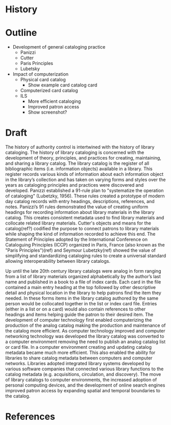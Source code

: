 # History

# Outline

- Development of general cataloging practice
    - Panizzi
    - Cutter
    - Paris Principles
    - Lubetsky
- Impact of computerization
    - Physical card catalog
        - Show example card catalog card
    - Computerized card catalog
    - ILS
        - More efficient cataloging
        - Improved patron access
        - Show screenshot?

# Draft

The history of authority control is intertwined with the history of library cataloging. The history of library cataloging is concerned with the development of theory, principles, and practices for creating, maintaining, and sharing a library catalog. The library catalog is the register of all bibliographic items (i.e. information objects) available in a library. This register records various kinds of information about each information object in the library’s collection and has taken on varying forms and styles over the years as cataloging principles and practices were discovered and developed. Panizzi established a 91-rule plan to "systematize the operation of cataloging" (Lubetzky, 1956). These rules created a prototype of modern day catalog records with entry headings, descriptions, references, and notes. Panizzi’s 91 rules demonstrated the value of creating uniform headings for recording information about library materials in the library catalog. This creates consistent metadata used to find library materials and collocate related library materials. Cutter's objects and means for the catalog(ref?) codified the purpose to connect patrons to library materials while shaping the kind of information recorded to achieve this end. The Statement of Principles adopted by the International Conference on Cataloguing Principles (ICCP) organized in Paris, France (also known as the "Paris Principles")(ref) and Seymour Lubetzky(ref) showed the value of simplifying and standardizing cataloging rules to create a universal standard allowing interoperability between library catalogs.

Up until the late 20th century library catalogs were analog in form ranging from a list of library materials organized alphabetically by the author’s last name and published in a book to a file of index cards. Each card in the file contained a main entry heading at the top followed by other descriptive detail and physical location in the library to help patrons find the item they needed. In these forms items in the library catalog authored by the same person would be collocated together in the list or index card file. Entries (either in a list or on a card) would also contain references to other headings and items helping guide the patron to their desired item. The development of computer technology first enabled computerizing the production of the analog catalog making the production and maintenance of the catalog more efficient. As computer technology improved and computer networking technology was developed the library catalog was converted to a computer environment removing the need to publish an analog catalog list or card file. In a computer environment creating and updating catalog metadata became much more efficient. This also enabled the ability for libraries to share catalog metadata between computers and computer networks. Libraries adopted integrated library systems developed by various software companies that connected various library functions to the catalog metadata (e.g. acquisitions, circulation, and discovery). The move of library catalogs to computer environments, the increased adoption of personal computing devices, and the development of online search engines improved patron access by expanding spatial and temporal boundaries to the catalog.

# References
